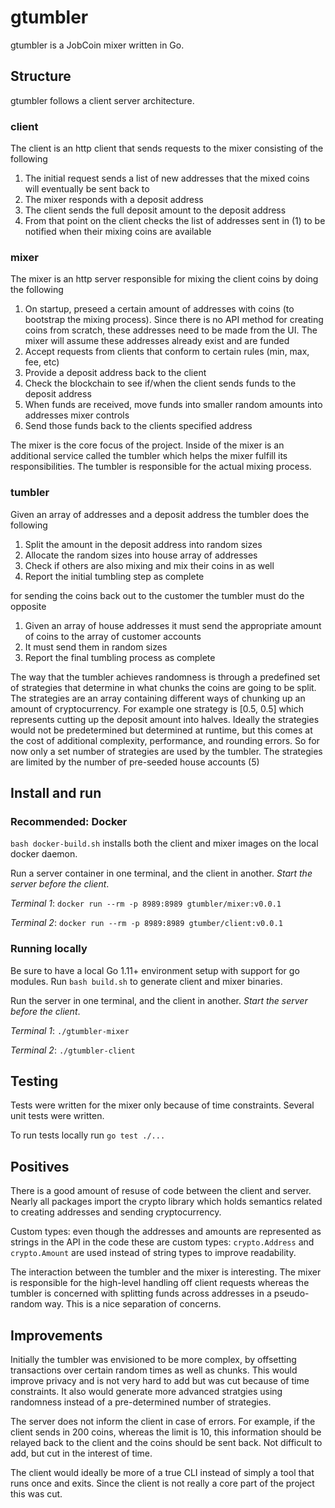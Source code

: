 # gtumbler

gtumbler is a JobCoin mixer written in Go. 

## Structure

gtumbler follows a client server architecture. 

### client
The client is an http client that sends requests to the mixer consisting of the following
1. The initial request sends a list of new addresses that the mixed coins will eventually be sent back to
2. The mixer responds with a deposit address
3. The client sends the full deposit amount to the deposit address
4. From that point on the client checks the list of addresses sent in (1) to be notified when their mixing coins are available

### mixer
The mixer is an http server responsible for mixing the client coins by doing the following
1. On startup, preseed a certain amount of addresses with coins (to bootstrap the mixing process).
Since there is no API method for creating coins from scratch, these addresses need to be made from the UI.
The mixer will assume these addresses already exist and are funded
2. Accept requests from clients that conform to certain rules (min, max, fee, etc)
3. Provide a deposit address back to the client
4. Check the blockchain to see if/when the client sends funds to the deposit address
5. When funds are received, move funds into smaller random amounts into addresses mixer controls
6. Send those funds back to the clients specified address

The mixer is the core focus of the project. Inside of the mixer is an additional service called the tumbler which helps 
the mixer fulfill its responsibilities. The tumbler is responsible for the actual mixing process. 

### tumbler
Given an array of addresses and a deposit address the tumbler does the following
1. Split the amount in the deposit address into random sizes
2. Allocate the random sizes into house array of addresses 
3. Check if others are also mixing and mix their coins in as well
3. Report the initial tumbling step as complete

for sending the coins back out to the customer the tumbler must do the opposite
1. Given an array of house addresses it must send the appropriate amount of coins to the array of customer accounts
2. It must send them in random sizes 
3. Report the final tumbling process as complete 

The way that the tumbler achieves randomness is through a predefined set of strategies that determine in what chunks the coins 
are going to be split. The strategies are an array containing different ways of chunking up an amount of cryptocurrency.
For example one strategy is [0.5, 0.5] which represents cutting up the deposit amount into halves. Ideally the strategies would not be predetermined but determined at runtime, 
but this comes at the cost of additional complexity, performance, and rounding errors. So for now only a set number of strategies are used by the tumbler.
The strategies are limited by the number of pre-seeded house accounts (5)

## Install and run

### Recommended: Docker

`bash docker-build.sh` installs both the client and mixer images on the local docker daemon. 

Run a server container in one terminal, and the client in another. _Start the server before the client_. 

_Terminal 1_: `docker run --rm -p 8989:8989 gtumbler/mixer:v0.0.1`

_Terminal 2_: `docker run --rm -p 8989:8989 gtumber/client:v0.0.1`

### Running locally
Be sure to have a local Go 1.11+ environment setup with support for go modules. Run `bash build.sh` to generate client and mixer binaries. 

Run the server in one terminal, and the client in another. _Start the server before the client_.

_Terminal 1_: `./gtumbler-mixer`

_Terminal 2_: `./gtumbler-client`

## Testing

Tests were written for the mixer only because of time constraints. Several unit tests were written. 

To run tests locally run `go test ./...`

## Positives

There is a good amount of resuse of code between the client and server. Nearly all packages import the crypto library which holds
semantics related to creating addresses and sending cryptocurrency. 

Custom types: even though the addresses and amounts are represented as strings in the API in the code these are custom types:
`crypto.Address` and `crypto.Amount` are used instead of string types to improve readability.

The interaction between the tumbler and the mixer is interesting. The mixer is responsible for the high-level handling off client requests
whereas the tumbler is concerned with splitting funds across addresses in a pseudo-random way. This is a nice separation of concerns. 

## Improvements

Initially the tumbler was envisioned to be more complex, by offsetting transactions over certain random times as well as chunks.
This would improve privacy and is not very hard to add but was cut because of time constraints. It also would generate more advanced stratgies
using randomness instead of a pre-determined number of strategies. 

The server does not inform the client in case of errors. For example, if the client sends in 200 coins, whereas the limit is 10, this information 
should be relayed back to the client and the coins should be sent back. Not difficult to add, but cut in the interest of time. 

The client would ideally be more of a true CLI instead of simply a tool that runs once and exits. Since the client is not really a core 
part of the project this was cut.  

 

